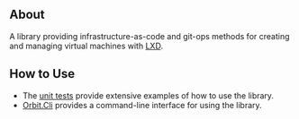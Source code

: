## About

A library providing infrastructure-as-code and git-ops methods for creating and managing virtual machines with [LXD](https://canonical.com/lxd).

## How to Use

- The [unit tests](../tests) provide extensive examples of how to use the library.
- [Orbit.Cli](../../Orbit.Cli/src) provides a command-line interface for using the library.
